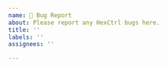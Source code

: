 ```yaml
---
name: 🐞 Bug Report
about: Please report any HexCtrl bugs here.
title: ''
labels: ''
assignees: ''

---
```

